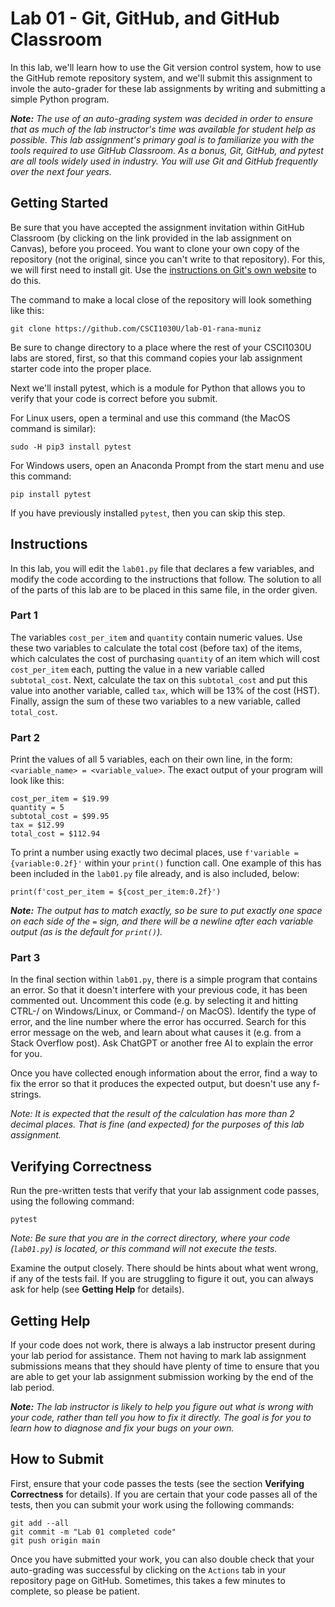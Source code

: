 # Lab 01 - Git, GitHub, and GitHub Classroom

In this lab, we'll learn how to use the Git version control system, how to use the GitHub remote repository system, and we'll submit this assignment to invole the auto-grader for these lab assignments by writing and submitting a simple Python program.

_**Note:** The use of an auto-grading system was decided in order to ensure that as much of the lab instructor's time was available for student help as possible.  This lab assignment's primary goal is to familiarize you with the tools required to use GitHub Classroom.  As a bonus, Git, GitHub, and pytest are all tools widely used in industry.  You will use Git and GitHub frequently over the next four years._

## Getting Started

Be sure that you have accepted the assignment invitation within GitHub Classroom (by clicking on the link provided in the lab assignment on Canvas), before you proceed.  You want to clone your own copy of the repository (not the original, since you can't write to that repository).  For this, we will first need to install git.  Use the [instructions on Git's own website](https://git-scm.com/book/en/v2/Getting-Started-Installing-Git) to do this.

The command to make a local close of the repository will look something like this:

```
git clone https://github.com/CSCI1030U/lab-01-rana-muniz
```

Be sure to change directory to a place where the rest of your CSCI1030U labs are stored, first, so that this command copies your lab assignment starter code into the proper place.

Next we'll install pytest, which is a module for Python that allows you to verify that your code is correct before you submit.

For Linux users, open a terminal and use this command (the MacOS command is similar):

`sudo -H pip3 install pytest`

For Windows users, open an Anaconda Prompt from the start menu and use this command:

`pip install pytest`

If you have previously installed `pytest`, then you can skip this step.


## Instructions

In this lab, you will edit the `lab01.py` file that declares a few variables, and modify the code according to the instructions that follow.  The solution to all of the parts of this lab are to be placed in this same file, in the order given.


### Part 1

The variables `cost_per_item` and `quantity` contain numeric values.  Use these two variables to calculate the total cost (before tax) of the items, which calculates the cost of purchasing `quantity` of an item which will cost `cost_per_item` each, putting the value in a new variable called `subtotal_cost`.  Next, calculate the tax on this `subtotal_cost` and put this value into another variable, called `tax`, which will be 13% of the cost (HST).  Finally, assign the sum of these two variables to a new variable, called `total_cost`.


### Part 2

Print the values of all 5 variables, each on their own line, in the form:  `<variable_name> = <variable_value>`.  The exact output of your program will look like this:

```
cost_per_item = $19.99
quantity = 5
subtotal_cost = $99.95
tax = $12.99
total_cost = $112.94
```

To print a number using exactly two decimal places, use `f'variable = {variable:0.2f}'` within your `print()` function call.  One example of this has been included in the `lab01.py` file already, and is also included, below:

```
print(f'cost_per_item = ${cost_per_item:0.2f}')
```


_**Note:** The output has to match exactly, so be sure to put exactly one space on each side of the `=` sign, and there will be a newline after each variable output (as is the default for `print()`)._

### Part 3

In the final section within `lab01.py`, there is a simple program that contains an error.  So that it doesn't interfere with your previous code, it has been commented out.  Uncomment this code (e.g. by selecting it and hitting CTRL-/ on Windows/Linux, or Command-/ on MacOS).  Identify the type of error, and the line number where the error has occurred.  Search for this error message on the web, and learn about what causes it (e.g. from a Stack Overflow post).  Ask ChatGPT or another free AI to explain the error for you.

Once you have collected enough information about the error, find a way to fix the error so that it produces the expected output, but doesn't use any f-strings.

_Note: It is expected that the result of the calculation has more than 2 decimal places.  That is fine (and expected) for the purposes of this lab assignment._

## Verifying Correctness

Run the pre-written tests that verify that your lab assignment code passes, using the following command:

`pytest`

_Note: Be sure that you are in the correct directory, where your code (`lab01.py`) is located, or this command will not execute the tests._

Examine the output closely.  There should be hints about what went wrong, if any of the tests fail.  If you are struggling to figure it out, you can always ask for help (see __Getting Help__ for details).


## Getting Help

If your code does not work, there is always a lab instructor present during your lab period for assistance.  Them not having to mark lab assignment submissions means that they should have plenty of time to ensure that you are able to get your lab assignment submission working by the end of the lab period.

_**Note:** The lab instructor is likely to help you figure out what is wrong with your code, rather than tell you how to fix it directly.  The goal is for you to learn how to diagnose and fix your bugs on your own._



## How to Submit

First, ensure that your code passes the tests (see the section __Verifying Correctness__ for details).  If you are certain that your code passes all of the tests, then you can submit your work using the following commands:

```
git add --all
git commit -m "Lab 01 completed code"
git push origin main
```

Once you have submitted your work, you can also double check that your auto-grading was successful by clicking on the `Actions` tab in your repository page on GitHub.  Sometimes, this takes a few minutes to complete, so please be patient.
